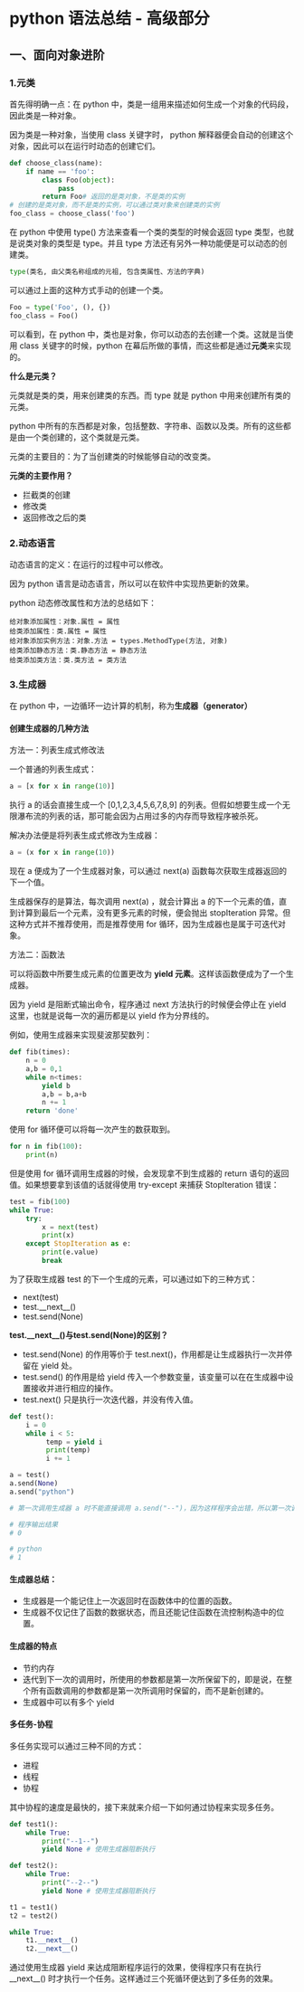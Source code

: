 # python 语法总结 - 高级部分

## 一、面向对象进阶

### 1.元类

首先得明确一点：在 python 中，类是一组用来描述如何生成一个对象的代码段，因此类是一种对象。

因为类是一种对象，当使用 class 关键字时， python 解释器便会自动的创建这个对象，因此可以在运行时动态的创建它们。

```python
def choose_class(name):
    if name == 'foo':
        class Foo(object):
            pass
        return Foo# 返回的是类对象，不是类的实例
# 创建的是类对象，而不是类的实例，可以通过类对象来创建类的实例
foo_class = choose_class('foo')
```

在 python 中使用 type() 方法来查看一个类的类型的时候会返回 type 类型，也就是说类对象的类型是 type。并且 type 方法还有另外一种功能便是可以动态的创建类。

```python
type(类名, 由父类名称组成的元祖, 包含类属性、方法的字典)
```
可以通过上面的这种方式手动的创建一个类。

```python
Foo = type('Foo', (), {})
foo_class = Foo()
```

可以看到，在 python 中，类也是对象，你可以动态的去创建一个类。这就是当使用 class 关键字的时候，python 在幕后所做的事情，而这些都是通过**元类**来实现的。

**什么是元类？**

元类就是类的类，用来创建类的东西。而 type 就是 python 中用来创建所有类的元类。

python 中所有的东西都是对象，包括整数、字符串、函数以及类。所有的这些都是由一个类创建的，这个类就是元类。

元类的主要目的：为了当创建类的时候能够自动的改变类。

**元类的主要作用？**

- 拦截类的创建
- 修改类
- 返回修改之后的类

### 2.动态语言

动态语言的定义：在运行的过程中可以修改。

因为 python 语言是动态语言，所以可以在软件中实现热更新的效果。

python 动态修改属性和方法的总结如下：

```
给对象添加属性：对象.属性 = 属性
给类添加属性：类.属性 = 属性
给对象添加实例方法：对象.方法 = types.MethodType(方法, 对象)
给类添加静态方法：类.静态方法 = 静态方法
给类添加类方法：类.类方法 = 类方法
```

### 3.生成器

在 python 中，一边循环一边计算的机制，称为**生成器（generator）**

#### 创建生成器的几种方法

方法一：列表生成式修改法

一个普通的列表生成式：

```python
a = [x for x in range(10)]
```

执行 a 的话会直接生成一个 [0,1,2,3,4,5,6,7,8,9] 的列表。但假如想要生成一个无限瀑布流的列表的话，那可能会因为占用过多的内存而导致程序被杀死。

解决办法便是将列表生成式修改为生成器：

```python
a = (x for x in range(10))
```

现在 a 便成为了一个生成器对象，可以通过 next(a) 函数每次获取生成器返回的下一个值。

生成器保存的是算法，每次调用 next(a) ，就会计算出 a 的下一个元素的值，直到计算到最后一个元素，没有更多元素的时候，便会抛出 stopIteration 异常。但这种方式并不推荐使用，而是推荐使用 for 循环，因为生成器也是属于可迭代对象。

方法二：函数法

可以将函数中所要生成元素的位置更改为 **yield 元素**。这样该函数便成为了一个生成器。

因为 yield 是阻断式输出命令，程序通过 next 方法执行的时候便会停止在 yield 这里，也就是说每一次的遍历都是以 yield 作为分界线的。

例如，使用生成器来实现斐波那契数列：

```python
def fib(times):
    n = 0
    a,b = 0,1
    while n<times:
        yield b
        a,b = b,a+b
        n += 1
    return 'done'
```

使用 for 循环便可以将每一次产生的数获取到。

```python
for n in fib(100):
    print(n)
```

但是使用 for 循环调用生成器的时候，会发现拿不到生成器的 return 语句的返回值。如果想要拿到该值的话就得使用 try-except 来捕获 StopIteration 错误：

```python
test = fib(100)
while True:
    try:
        x = next(test)
        print(x)
    except StopIteration as e:
        print(e.value)
        break
```

为了获取生成器 test 的下一个生成的元素，可以通过如下的三种方式：

- next(test)
- test.\_\_next__()
- test.send(None)

**test.\_\_next__()与test.send(None)的区别？**

- test.send(None) 的作用等价于 test.next()，作用都是让生成器执行一次并停留在 yield 处。
- test.send() 的作用是给 yield 传入一个参数变量，该变量可以在在生成器中设置接收并进行相应的操作。
- test.next() 只是执行一次迭代器，并没有传入值。

```py
def test():
    i = 0
    while i < 5:
         temp = yield i
         print(temp)
         i += 1

a = test()
a.send(None)
a.send("python")

# 第一次调用生成器 a 时不能直接调用 a.send("--")，因为这样程序会出错，所以第一次调用 send 必须得传入 None

# 程序输出结果
# 0

# python
# 1
```

#### 生成器总结：

- 生成器是一个能记住上一次返回时在函数体中的位置的函数。
- 生成器不仅记住了函数的数据状态，而且还能记住函数在流控制构造中的位置。

#### 生成器的特点

- 节约内存
- 迭代到下一次的调用时，所使用的参数都是第一次所保留下的，即是说，在整个所有函数调用的参数都是第一次所调用时保留的，而不是新创建的。
- 生成器中可以有多个 yield

#### 多任务-协程

多任务实现可以通过三种不同的方式：

- 进程
- 线程
- 协程

其中协程的速度是最快的，接下来就来介绍一下如何通过协程来实现多任务。

```py
def test1():
    while True:
        print("--1--")
        yield None # 使用生成器阻断执行

def test2():
    while True:
        print("--2--")
        yield None # 使用生成器阻断执行

t1 = test1()
t2 = test2()

while True:
    t1.__next__()
    t2.__next__()
```

通过使用生成器 yield 来达成阻断程序运行的效果，使得程序只有在执行 __next\__() 时才执行一个任务。这样通过三个死循环便达到了多任务的效果。